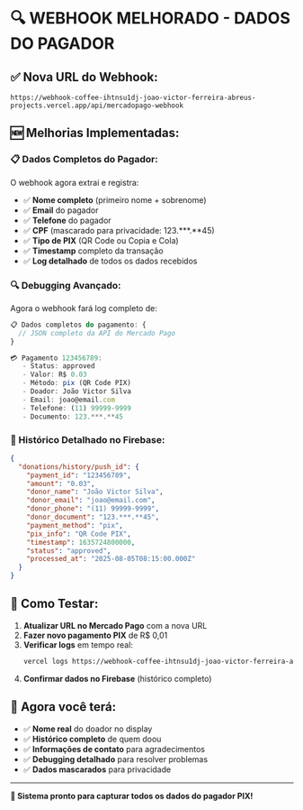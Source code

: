 # 🔍 **WEBHOOK MELHORADO - DADOS DO PAGADOR**

## ✅ **Nova URL do Webhook:**
```
https://webhook-coffee-ihtnsu1dj-joao-victor-ferreira-abreus-projects.vercel.app/api/mercadopago-webhook
```

## 🆕 **Melhorias Implementadas:**

### **📋 Dados Completos do Pagador:**
O webhook agora extrai e registra:

- ✅ **Nome completo** (primeiro nome + sobrenome)
- ✅ **Email** do pagador
- ✅ **Telefone** do pagador  
- ✅ **CPF** (mascarado para privacidade: 123.***.**45)
- ✅ **Tipo de PIX** (QR Code ou Copia e Cola)
- ✅ **Timestamp** completo da transação
- ✅ **Log detalhado** de todos os dados recebidos

### **🔍 Debugging Avançado:**
Agora o webhook fará log completo de:
```javascript
📋 Dados completos do pagamento: {
  // JSON completo da API do Mercado Pago
}

💳 Pagamento 123456789:
   - Status: approved
   - Valor: R$ 0.03
   - Método: pix (QR Code PIX)
   - Doador: João Victor Silva
   - Email: joao@email.com
   - Telefone: (11) 99999-9999
   - Documento: 123.***.**45
```

### **💾 Histórico Detalhado no Firebase:**
```json
{
  "donations/history/push_id": {
    "payment_id": "123456789",
    "amount": "0.03",
    "donor_name": "João Victor Silva",
    "donor_email": "joao@email.com", 
    "donor_phone": "(11) 99999-9999",
    "donor_document": "123.***.**45",
    "payment_method": "pix",
    "pix_info": "QR Code PIX",
    "timestamp": 1635724800000,
    "status": "approved",
    "processed_at": "2025-08-05T08:15:00.000Z"
  }
}
```

## 🧪 **Como Testar:**

1. **Atualizar URL no Mercado Pago** com a nova URL
2. **Fazer novo pagamento PIX** de R$ 0,01
3. **Verificar logs** em tempo real:
   ```bash
   vercel logs https://webhook-coffee-ihtnsu1dj-joao-victor-ferreira-abreus-projects.vercel.app
   ```
4. **Confirmar dados no Firebase** (histórico completo)

## 🎯 **Agora você terá:**
- ✅ **Nome real** do doador no display
- ✅ **Histórico completo** de quem doou
- ✅ **Informações de contato** para agradecimentos
- ✅ **Debugging detalhado** para resolver problemas
- ✅ **Dados mascarados** para privacidade

---

**🚀 Sistema pronto para capturar todos os dados do pagador PIX!**
